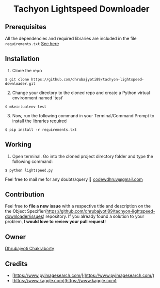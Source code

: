 <h1 align="center">Tachyon Lightspeed Downloader</h1>

##  Prerequisites

All the dependencies and required libraries are included in the file <code>requirements.txt</code> [See here]()

##  Installation
1. Clone the repo
```
$ git clone https://github.com/dhrubajyoti89/tachyon-lightspeed-downloader.git
```

2. Change your directory to the cloned repo and create a Python virtual environment named 'test'
```
$ mkvirtualenv test
```

3. Now, run the following command in your Terminal/Command Prompt to install the libraries required
```
$ pip install -r requirements.txt
```

##  Working

1. Open terminal. Go into the cloned project directory folder and type the following command:
```
$ python lightspeed.py 
```

Feel free to mail me for any doubts/query 
:email: codewdhruv@gmail.com

## Contribution
Feel free to **file a new issue** with a respective title and description on the the Object Specifier(https://github.com/dhrubajyoti89/tachyon-lightspeed-downloader/issues) repository. If you already found a solution to your problem, **I would love to review your pull request**! 

## Owner
[Dhrubajyoti Chakraborty](https://github.com/dhrubajyoti89)

## Credits
* [https://www.pyimagesearch.com/](https://www.pyimagesearch.com/)
* [https://www.kaggle.com](https://www.kaggle.com)

